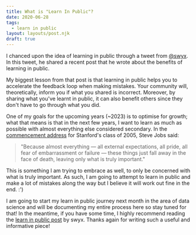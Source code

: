 ```yaml
---
title: What is "Learn In Public"?
date: 2020-06-28
tags:
  - learn in public
layout: layouts/post.njk
draft: true
---
```


I chanced upon the idea of learning in public through a tweet from [@swyx](https://twitter.com/swyx). In this tweet, he shared a recent post that he wrote about the benefits of learning in public.

My biggest lesson from that post is that learning in public helps you to accelerate the feedback loop when making mistakes. Your community will, theoretically, inform you if what you shared is incorrect. Moreover, by sharing what you've learnt in public, it can also benefit others since they don't have to go through what you did.

One of my goals for the upcoming years (~2023) is to optimise for growth; what that means is that in the next few years, I want to learn as much as possible with almost everything else considered secondary. In the [commencement address](https://news.stanford.edu/2005/06/14/jobs-061505/) for Stanford's class of 2005, Steve Jobs said:

> "Because almost everything — all external expectations, all pride, all fear of embarrassment or failure — these things just fall away in the face of death, leaving only what is truly important."

This is something I am trying to embrace as well, to only be concerned with what is truly important. As such, I am going to attempt to learn in public and make a lot of mistakes along the way but I believe it will work out fine in the end. :')

I am going to start my learn in public journey next month in the area of data science and will be documenting my entire process here so stay tuned for that! In the meantime, if you have some time, I highly recommend reading the [learn in public post](https://www.swyx.io/writing/learn-in-public/) by swyx. Thanks again for writing such a useful and informative piece!
